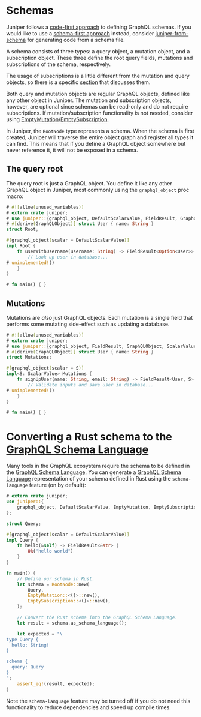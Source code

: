 # Schemas

Juniper follows a [code-first approach][schema_approach] to defining GraphQL schemas. If you would like to use a [schema-first approach][schema_approach] instead, consider [juniper-from-schema][] for generating code from a schema file.

A schema consists of three types: a query object, a mutation object, and a subscription object.
These three define the root query fields, mutations and subscriptions of the schema, respectively.

The usage of subscriptions is a little different from the mutation and query objects, so there is a specific [section][section] that discusses them.

Both query and mutation objects are regular GraphQL objects, defined like any
other object in Juniper. The mutation and subscription objects, however, are optional since schemas
can be read-only and do not require subscriptions. If mutation/subscription functionality is not needed, consider using [EmptyMutation][EmptyMutation]/[EmptySubscription][EmptySubscription].

In Juniper, the `RootNode` type represents a schema. When the schema is first created,
Juniper will traverse the entire object graph
and register all types it can find. This means that if you define a GraphQL
object somewhere but never reference it, it will not be exposed in a schema.

## The query root

The query root is just a GraphQL object. You define it like any other GraphQL
object in Juniper, most commonly using the `graphql_object` proc macro:

```rust
# #![allow(unused_variables)]
# extern crate juniper;
# use juniper::{graphql_object, DefaultScalarValue, FieldResult, GraphQLObject};
# #[derive(GraphQLObject)] struct User { name: String }
struct Root;

#[graphql_object(scalar = DefaultScalarValue)]
impl Root {
    fn userWithUsername(username: String) -> FieldResult<Option<User>> {
        // Look up user in database...
# unimplemented!()
    }
}

# fn main() { }
```

## Mutations

Mutations are _also_ just GraphQL objects. Each mutation is a single field
that performs some mutating side-effect such as updating a database.

```rust
# #![allow(unused_variables)]
# extern crate juniper;
# use juniper::{graphql_object, FieldResult, GraphQLObject, ScalarValue};
# #[derive(GraphQLObject)] struct User { name: String }
struct Mutations;

#[graphql_object(scalar = S)]
impl<S: ScalarValue> Mutations {
    fn signUpUser(name: String, email: String) -> FieldResult<User, S> {
        // Validate inputs and save user in database...
# unimplemented!()
    }
}

# fn main() { }
```

# Converting a Rust schema to the [GraphQL Schema Language][schema_language]

Many tools in the GraphQL ecosystem require the schema to be defined in the [GraphQL Schema Language][schema_language]. You can generate a [GraphQL Schema Language][schema_language] representation of your schema defined in Rust using the `schema-language` feature (on by default):

```rust
# extern crate juniper;
use juniper::{
    graphql_object, DefaultScalarValue, EmptyMutation, EmptySubscription, FieldResult, RootNode,
};

struct Query;

#[graphql_object(scalar = DefaultScalarValue)]
impl Query {
    fn hello(&self) -> FieldResult<&str> {
        Ok("hello world")
    }
}

fn main() {
    // Define our schema in Rust.
    let schema = RootNode::new(
        Query,
        EmptyMutation::<()>::new(),
        EmptySubscription::<()>::new(),
    );

    // Convert the Rust schema into the GraphQL Schema Language.
    let result = schema.as_schema_language();

    let expected = "\
type Query {
  hello: String!
}

schema {
  query: Query
}
";
    assert_eq!(result, expected);
}
```

Note the `schema-language` feature may be turned off if you do not need this functionality to reduce dependencies and speed up
compile times.


[schema_language]: https://graphql.org/learn/schema/#type-language
[juniper-from-schema]: https://github.com/davidpdrsn/juniper-from-schema
[schema_approach]: https://blog.logrocket.com/code-first-vs-schema-first-development-graphql/
[section]: ../advanced/subscriptions.md
[EmptyMutation]: https://docs.rs/juniper/0.14.2/juniper/struct.EmptyMutation.html
<!--TODO: Fix This URL when the EmptySubscription become available in the Documentation  -->
[EmptySubscription]: https://docs.rs/juniper/0.14.2/juniper/struct.EmptySubscription.html
